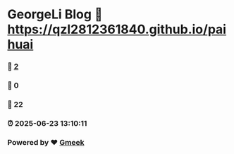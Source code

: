 # GeorgeLi Blog :link: https://qzl2812361840.github.io/paihuai 
### :page_facing_up: [2](https://qzl2812361840.github.io/paihuai/tag.html) 
### :speech_balloon: 0 
### :hibiscus: 22 
### :alarm_clock: 2025-06-23 13:10:11 
### Powered by :heart: [Gmeek](https://github.com/Meekdai/Gmeek)

